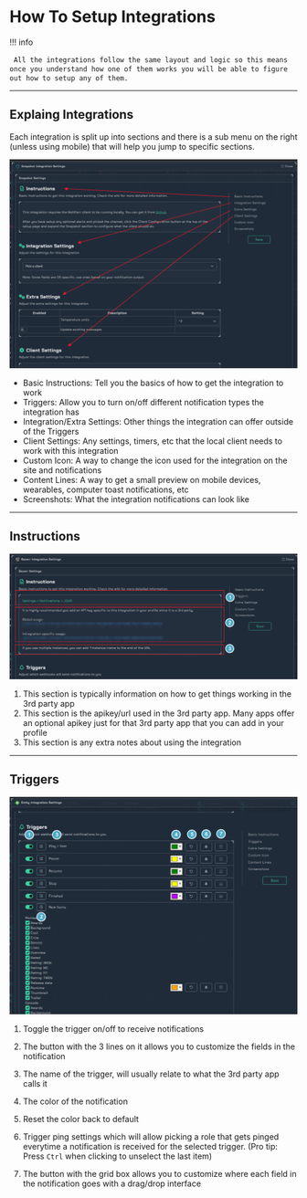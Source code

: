 # How To Setup Integrations

!!! info

     All the integrations follow the same layout and logic so this means once you understand how one of them works you will be able to figure out how to setup any of them.

---

## Explaing Integrations

Each integration is split up into sections and there is a sub menu on the right (unless using mobile) that will help you jump to specific sections.

![submenu.png](../../assets/screenshots/integrations/basicUsage/submenu.png)

- Basic Instructions: Tell you the basics of how to get the integration to work
- Triggers: Allow you to turn on/off different notification types the integration has
- Integration/Extra Settings: Other things the integration can offer outside of the Triggers
- Client Settings: Any settings, timers, etc that the local client needs to work with this integration
- Custom Icon: A way to change the icon used for the integration on the site and notifications
- Content Lines: A way to get a small preview on mobile devices, wearables, computer toast notifications, etc
- Screenshots: What the integration notifications can look like

---

## Instructions

![instructions.png](../../assets/screenshots/integrations/basicUsage/instructions.png)

1. This section is typically information on how to get things working in the 3rd party app
2. This section is the apikey/url used in the 3rd party app. Many apps offer an optional apikey just for that 3rd party app that you can add in your profile
3. This section is any extra notes about using the integration

---

## Triggers

![triggers.png](../../assets/screenshots/integrations/basicUsage/triggers.png)

1. Toggle the trigger on/off to receive notifications

2. The button with the 3 lines on it allows you to customize the fields in the notification

3. The name of the trigger, will usually relate to what the 3rd party app calls it

4. The color of the notification

5. Reset the color back to default

6. Trigger ping settings which will allow picking a role that gets pinged everytime a notification is received for the selected trigger. (Pro tip: Press `Ctrl` when clicking to unselect the last item)

7. The button with the grid box allows you to customize where each field in the notification goes with a drag/drop interface
